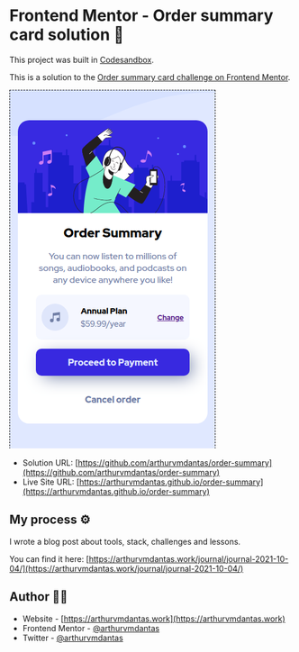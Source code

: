 # Frontend Mentor - Order summary card solution 🏅

This project was built in [Codesandbox](https://codesandbox.io).

This is a solution to the [Order summary card challenge on Frontend Mentor](https://www.frontendmentor.io/challenges/order-summary-component-QlPmajDUj).

![Mobile Screenshot](./media/mobile.png)

- Solution URL: [https://github.com/arthurvmdantas/order-summary](https://github.com/arthurvmdantas/order-summary)
- Live Site URL: [https://arthurvmdantas.github.io/order-summary](https://arthurvmdantas.github.io/order-summary)

## My process ⚙️

I wrote a blog post about tools, stack, challenges and lessons.

You can find it here: [https://arthurvmdantas.work/journal/journal-2021-10-04/](https://arthurvmdantas.work/journal/journal-2021-10-04/)

## Author 👨‍💻

- Website - [https://arthurvmdantas.work](https://arthurvmdantas.work)
- Frontend Mentor - [@arthurvmdantas](https://www.frontendmentor.io/profile/arthurvmdantas)
- Twitter - [@arthurvmdantas](https://www.twitter.com/arthurvmdantas)
